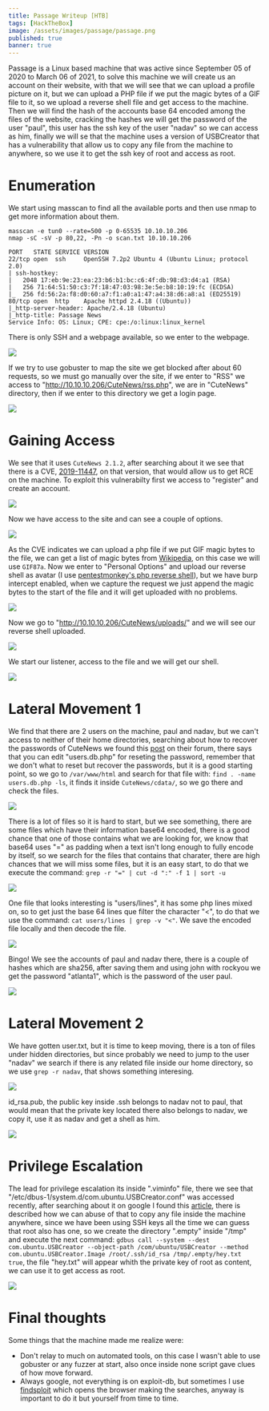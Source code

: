 ```yaml
---
title: Passage Writeup [HTB]
tags: [HackTheBox]
image: /assets/images/passage/passage.png
published: true
banner: true
---
```


Passage is a Linux based machine that was active since September 05 of 2020 to March 06 of 2021, to solve this machine we will create us an account on their website, with that we will see that we can upload a profile picture on it, but we can upload a PHP file if we put the magic bytes of a GIF file to it, so we upload a reverse shell file and get access to the machine. Then we will find the hash of the accounts base 64 encoded among the files of the website, cracking the hashes we will get the password of the user "paul", this user has the ssh key of the user "nadav" so we can access as him, finally we will se that the machine uses a version of USBCreator that has a vulnerability that allow us to copy any file from the machine to anywhere, so we use it to get the ssh key of root and access as root.

# [](#header-1)Enumeration

We start using masscan to find all the available ports and then use nmap to get more information about them.

```
masscan -e tun0 --rate=500 -p 0-65535 10.10.10.206
nmap -sC -sV -p 80,22, -Pn -o scan.txt 10.10.10.206

PORT   STATE SERVICE VERSION
22/tcp open  ssh     OpenSSH 7.2p2 Ubuntu 4 (Ubuntu Linux; protocol 2.0)
| ssh-hostkey: 
|   2048 17:eb:9e:23:ea:23:b6:b1:bc:c6:4f:db:98:d3:d4:a1 (RSA)
|   256 71:64:51:50:c3:7f:18:47:03:98:3e:5e:b8:10:19:fc (ECDSA)
|_  256 fd:56:2a:f8:d0:60:a7:f1:a0:a1:47:a4:38:d6:a8:a1 (ED25519)
80/tcp open  http    Apache httpd 2.4.18 ((Ubuntu))
|_http-server-header: Apache/2.4.18 (Ubuntu)
|_http-title: Passage News
Service Info: OS: Linux; CPE: cpe:/o:linux:linux_kernel
```

There is only SSH and a webpage available, so we enter to the webpage.

![](assets/images/passage/website.png)

If we try to use gobuster to map the site we get blocked after about 60 requests, so we must go manually over the site, if we enter to "RSS" we access to "http://10.10.10.206/CuteNews/rss.php", we are in "CuteNews" directory, then if we enter to this directory we get a login page.

![](assets/images/passage/login.png)

# [](#header-1)Gaining Access

We see that it uses `CuteNews 2.1.2`, after searching about it we see that there is a CVE, [2019-11447](https://nvd.nist.gov/vuln/detail/CVE-2019-11447), on that version, that would allow us to get RCE on the machine. To exploit this vulnerabilty first we access to "register" and create an account.

![](assets/images/passage/register.png)

Now we have access to the site and can see a couple of options.

![](assets/images/passage/loggedin.png)

As the CVE indicates we can upload a php file if we put GIF magic bytes to the file, we can get a list of magic bytes from [Wikipedia](https://en.wikipedia.org/wiki/List_of_file_signatures), on this case we will use `GIF87a`. Now we enter to "Personal Options" and upload our reverse shell as avatar (I use [pentestmonkey's php reverse shell](https://github.com/pentestmonkey/php-reverse-shell)), but we have burp intercept enabled, when we capture the request we just append the magic bytes to the start of the file and it will get uploaded with no problems.

![](assets/images/passage/gifbytes.png)

Now we go to "http://10.10.10.206/CuteNews/uploads/" and we will see our reverse shell uploaded.

![](assets/images/passage/revshell.png)

We start our listener, access to the file and we will get our shell.

![](assets/images/passage/shell1.png)

# [](#header-1)Lateral Movement 1

We find that there are 2 users on the machine, paul and nadav, but we can't access to neither of their home directories, searching about how to recover the passwords of CuteNews we found this [post](https://cutephp.com/forum/index.php?showtopic=42755) on their forum, there says that you can edit "users.db.php" for reseting the password, remember that we don't what to reset but recover the passwords, but it is a good starting point, so we go to `/var/www/html` and search for that file with: `find . -name users.db.php -ls`, it finds it inside `CuteNews/cdata/`, so we go there and check the files.

![](assets/images/passage/cdata.png)

There is a lot of files so it is hard to start, but we see something, there are some files which have their information base64 encoded, there is a good chance that one of those contains what we are looking for, we know that base64 uses "=" as padding when a text isn't long enough to fully encode by itself, so we search for the files that contains that charater, there are high chances that we will miss some files, but it is an easy start, to do that we execute the command: `grep -r "=" | cut -d ":" -f 1 | sort -u`

![](assets/images/passage/searchb64.png)

One file that looks interesting is "users/lines", it has some php lines mixed on, so to get just the base 64 lines que filter the character "<", to do that we use the command: `cat users/lines | grep -v "<"`. We save the encoded file locally and then decode the file.

![](assets/images/passage/decoded.png)

Bingo! We see the accounts of paul and nadav there, there is a couple of hashes which are sha256, after saving them and using john with rockyou we get the password "atlanta1", which is the password of the user paul.

![](assets/images/passage/shell2.png)

# [](#header-1)Lateral Movement 2

We have gotten user.txt, but it is time to keep moving, there is a ton of files under hidden directories, but since probably we need to jump to the user "nadav" we search if there is any related file inside our home directory, so we use `grep -r nadav`, that shows something interesing.

![](assets/images/passage/sshkey.png)

id_rsa.pub, the public key inside .ssh belongs to nadav not to paul, that would mean that the private key located there also belongs to nadav, we copy it, use it as nadav and get a shell as him.

![](assets/images/passage/shell3.png)

# [](#header-1)Privilege Escalation

The lead for privilege escalation its inside ".viminfo" file, there we see that "/etc/dbus-1/system.d/com.ubuntu.USBCreator.conf" was accessed recently, after searching about it on google I found this [article](https://unit42.paloaltonetworks.com/usbcreator-d-bus-privilege-escalation-in-ubuntu-desktop/), there is described how we can abuse of that to copy any file inside the machine anywhere, since we have been using SSH keys all the time we can guess that root also has one, so we create the directory ".empty" inside "/tmp" and execute the next command: `gdbus call --system --dest com.ubuntu.USBCreator --object-path /com/ubuntu/USBCreator --method com.ubuntu.USBCreator.Image /root/.ssh/id_rsa /tmp/.empty/hey.txt true`, the file "hey.txt" will appear whith the private key of root as content, we can use it to get access as root.

![](assets/images/passage/root.png)

# [](#header-1)Final thoughts

Some things that the machine made me realize were:
*   Don't relay to much on automated tools, on this case I wasn't able to use gobuster or any fuzzer at start, also once inside none script gave clues of how move forward.
*   Always google, not everything is on exploit-db, but sometimes I use [findsploit](https://github.com/1N3/Findsploit) which opens the browser making the searches, anyway is important to do it but yourself from time to time.